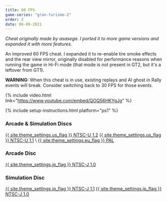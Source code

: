 ```yaml
---
title: 60 FPS
game-series: "gran-turismo-2"
order: 2
date: 06-09-2021
---
```


*Cheat originally made by asasega. I ported it to more game versions and expanded it with more features.*

An improved 60 FPS cheat. I expanded it to re-enable tire smoke effects and the rear view mirror, originally disabled for performance reasons when running the game in Hi-Fi mode
(that mode is not present in GT2, but it's a leftover from GT1).

**WARNING:** When this cheat is in use, existing replays and AI ghost in Rally events will break. Consider switching back to 30 FPS for those events.

{% include video.html link="https://www.youtube.com/embed/QOQ56HKYgJg" %}

{% include setup-instructions.html platform="ps1" %}

### Arcade & Simulation Discs
<a href="https://github.com/CookiePLMonster/Console-Cheat-Codes/blob/master/PS1/Gran%20Turismo%202/60%20FPS/NTSC-U%201.2.cht" class="button" role="button" target="_blank">{{ site.theme_settings.us_flag }} NTSC-U 1.2</a>
<a href="https://github.com/CookiePLMonster/Console-Cheat-Codes/blob/master/PS1/Gran%20Turismo%202/60%20FPS/NTSC-U%201.1.cht" class="button" role="button" target="_blank">{{ site.theme_settings.us_flag }} NTSC-U 1.1</a> \\
<a href="https://github.com/CookiePLMonster/Console-Cheat-Codes/blob/master/PS1/Gran%20Turismo%202/60%20FPS/PAL.cht" class="button" role="button" target="_blank">{{ site.theme_settings.eu_flag }} PAL</a>

### Arcade Disc
<a href="https://github.com/CookiePLMonster/Console-Cheat-Codes/blob/master/PS1/Gran%20Turismo%202/60%20FPS/NTSC-J%201.0%20Arcade.cht" class="button" role="button" target="_blank">{{ site.theme_settings.jp_flag }} NTSC-J 1.0</a>

### Simulation Disc
<a href="https://github.com/CookiePLMonster/Console-Cheat-Codes/blob/master/PS1/Gran%20Turismo%202/60%20FPS/NTSC-J%201.1.cht" class="button" role="button" target="_blank">{{ site.theme_settings.jp_flag }} NTSC-J 1.1</a>
<a href="https://github.com/CookiePLMonster/Console-Cheat-Codes/blob/master/PS1/Gran%20Turismo%202/60%20FPS/NTSC-J%201.0%20Simulation.cht" class="button" role="button" target="_blank">{{ site.theme_settings.jp_flag }} NTSC-J 1.0</a>